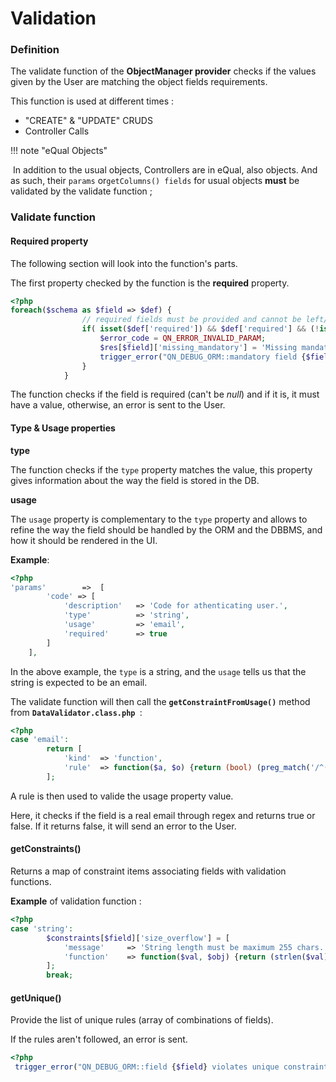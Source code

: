 # Validation

### Definition

The validate function of the **ObjectManager provider** checks if the values given by the User are matching the object fields requirements.

This function is used at different times :

- "CREATE" & "UPDATE" CRUDS
- Controller Calls

!!! note "eQual Objects"

​	In addition to the usual objects, Controllers are in eQual, also objects.                                                                                                                                                   	And as such, their `params` or`getColumns() fields` for usual objects **must** be validated by the validate function ;



### Validate function 

#### Required property

The following section will look into the function's parts.

The first property checked by the function is the **required** property.

```php
<?php
foreach($schema as $field => $def) {
                // required fields must be provided and cannot be left/set to null
                if( isset($def['required']) && $def['required'] && (!isset($values[$field]) || is_null($values[$field])) ) {
                    $error_code = QN_ERROR_INVALID_PARAM;
                    $res[$field]['missing_mandatory'] = 'Missing mandatory value.'; 
                    trigger_error("QN_DEBUG_ORM::mandatory field {$field} is missing for instance of {$class}", QN_REPORT_WARNING); // Error Message
                }
            }
```

The function checks if the field is required (can't be *null*) and if it is, it must have a value, otherwise, an error is sent to the User.



#### Type & Usage properties

**type**

The function checks if the `type` property matches the value, this property gives information about the way the field is stored in the DB.

**usage**

The `usage` property is complementary to the `type` property and allows to refine the way the field should be handled by the ORM and the DBBMS, and how it should be rendered in the UI. 



**Example**:

```php
<?php
'params' 		=>	[
        'code' => [
            'description'   => 'Code for athenticating user.',
            'type'          => 'string',
            'usage'         => 'email',
            'required'      => true
        ]
    ],
```

In the above example, the `type` is a string, and the `usage` tells us that the string is expected to be an email.

The validate function will then call the **`getConstraintFromUsage()`** method from **`DataValidator.class.php `**:

```php
<?php
case 'email':
        return [
            'kind'  => 'function',
            'rule'  => function($a, $o) {return (bool) (preg_match('/^([_a-z0-9-]+)(\.[_a-z0-9+-]+)*@([a-z0-9-]+)(\.[a-z0-9-]+)*(\.[a-z]{2,13})$/', $a));}
        ];
```

A rule is then used to valide the usage property value.

Here, it checks if the field is a real email through regex and returns true or false. If it returns false, it will send an error to the User. 



#### getConstraints() 

Returns a map of constraint items associating fields with validation functions.

**Example** of validation function : 

```php
<?php
case 'string':
        $constraints[$field]['size_overflow'] = [
            'message'     => 'String length must be maximum 255 chars.',
            'function'    => function($val, $obj) {return (strlen($val) <= 255);}
        ];
        break;
```



#### getUnique()

Provide the list of unique rules (array of combinations of fields).

If the rules aren't followed, an error is sent.

```php
<?php
 trigger_error("QN_DEBUG_ORM::field {$field} violates unique constraint with object {$oid}", QN_REPORT_WARNING);
```



